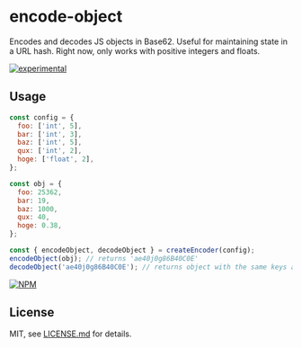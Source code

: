 # encode-object

Encodes and decodes JS objects in Base62. Useful for maintaining state in a URL hash.
Right now, only works with positive integers and floats.

[![experimental](http://badges.github.io/stability-badges/dist/experimental.svg)](http://github.com/badges/stability-badges)

## Usage

```js
const config = {
  foo: ['int', 5],
  bar: ['int', 3],
  baz: ['int', 5],
  qux: ['int', 2],
  hoge: ['float', 2],
};

const obj = {
  foo: 25362,
  bar: 19,
  baz: 1000,
  qux: 40,
  hoge: 0.38,
};

const { encodeObject, decodeObject } = createEncoder(config);
encodeObject(obj); // returns 'ae40j0g86B40C0E'
decodeObject('ae40j0g86B40C0E'); // returns object with the same keys and values as `obj`
```

[![NPM](https://nodei.co/npm/encode-object.png)](https://www.npmjs.com/package/encode-object)

## License

MIT, see [LICENSE.md](http://github.com/rolyatmax/encode-object/blob/master/LICENSE.md) for details.
